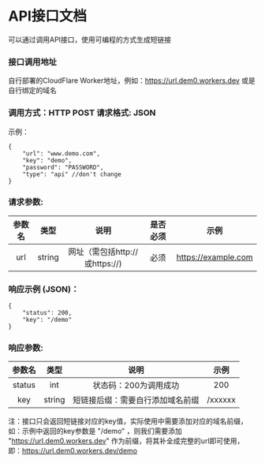 # API接口文档

可以通过调用API接口，使用可编程的方式生成短链接

### 接口调用地址

自行部署的CloudFlare Worker地址，例如：https://url.dem0.workers.dev 或是自行绑定的域名

### 调用方式：HTTP POST 请求格式: JSON
示例：
```
{
    "url": "www.demo.com",
    "key": "demo",
    "password": "PASSWORD",
    "type": "api" //don't change
}
```

### 请求参数:

| 参数名 | 类型 | 说明 |是否必须|示例|
| :----:| :----: | :----: | :----: | :----: |
| url | string | 网址（需包括http://或https://) |必须|https://example.com|

### 响应示例 (JSON)：

```
{
    "status": 200,
    "key": "/demo"
}
```

### 响应参数:
| 参数名 | 类型 | 说明 |示例|
| :----:| :----: | :----: | :----: |
|status|int|	状态码：200为调用成功|200|	
|key|string|	短链接后缀：需要自行添加域名前缀|/xxxxxx|

注：接口只会返回短链接对应的key值，实际使用中需要添加对应的域名前缀，如：示例中返回的key参数是 "/demo" ，则我们需要添加 "https://url.dem0.workers.dev" 作为前缀，将其补全成完整的url即可使用，即：https://url.dem0.workers.dev/demo
